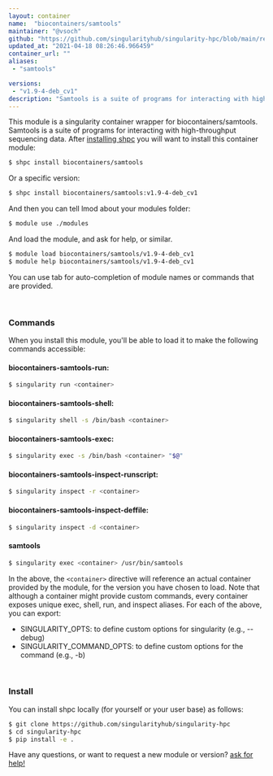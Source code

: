 ```yaml
---
layout: container
name:  "biocontainers/samtools"
maintainer: "@vsoch"
github: "https://github.com/singularityhub/singularity-hpc/blob/main/registry/biocontainers/samtools/container.yaml"
updated_at: "2021-04-18 08:26:46.966459"
container_url: ""
aliases:
 - "samtools"

versions:
 - "v1.9-4-deb_cv1"
description: "Samtools is a suite of programs for interacting with high-throughput sequencing data."
---
```


This module is a singularity container wrapper for biocontainers/samtools.
Samtools is a suite of programs for interacting with high-throughput sequencing data.
After [installing shpc](#install) you will want to install this container module:

```bash
$ shpc install biocontainers/samtools
```

Or a specific version:

```bash
$ shpc install biocontainers/samtools:v1.9-4-deb_cv1
```

And then you can tell lmod about your modules folder:

```bash
$ module use ./modules
```

And load the module, and ask for help, or similar.

```bash
$ module load biocontainers/samtools/v1.9-4-deb_cv1
$ module help biocontainers/samtools/v1.9-4-deb_cv1
```

You can use tab for auto-completion of module names or commands that are provided.

<br>

### Commands

When you install this module, you'll be able to load it to make the following commands accessible:

#### biocontainers-samtools-run:

```bash
$ singularity run <container>
```

#### biocontainers-samtools-shell:

```bash
$ singularity shell -s /bin/bash <container>
```

#### biocontainers-samtools-exec:

```bash
$ singularity exec -s /bin/bash <container> "$@"
```

#### biocontainers-samtools-inspect-runscript:

```bash
$ singularity inspect -r <container>
```

#### biocontainers-samtools-inspect-deffile:

```bash
$ singularity inspect -d <container>
```


#### samtools
       
```bash
$ singularity exec <container> /usr/bin/samtools
```



In the above, the `<container>` directive will reference an actual container provided
by the module, for the version you have chosen to load. Note that although a container
might provide custom commands, every container exposes unique exec, shell, run, and
inspect aliases. For each of the above, you can export:

 - SINGULARITY_OPTS: to define custom options for singularity (e.g., --debug)
 - SINGULARITY_COMMAND_OPTS: to define custom options for the command (e.g., -b)

<br>
  
### Install

You can install shpc locally (for yourself or your user base) as follows:

```bash
$ git clone https://github.com/singularityhub/singularity-hpc
$ cd singularity-hpc
$ pip install -e .
```

Have any questions, or want to request a new module or version? [ask for help!](https://github.com/singularityhub/singularity-hpc/issues)